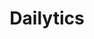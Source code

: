 ---
logohandle: dailytics
sort: dailytics
title: Dailytics
twitter: https://x.com/dailyticsreport
website: https://dailytics.com/
---